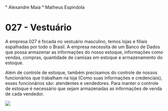 ° Alexandre Maia
° Matheus Espindola

#  027 - Vestuário 

A empresa 027 é focada no vestuário masculino, temos lojas e filiais espalhadas por todo o Brasil. A empresa necessita de um Banco de Dados que possa armazenar as informações do nosso estoque, informações como vendas, compras, quantidade de camisas em estoque e armazenamento do estoque.  

Além de controle de estoque, também precisamos do controle de nossos funcionários que trabalham na loja (Como suas informações e credenciais), esses funcionários são: atendentes e vendedores. Para manter o controle de estoque é necessário que sejam armazenadas as informações de venda de cada vendedor.




<img src="https://user-images.githubusercontent.com/50869403/78087459-8e20ed80-7397-11ea-8a5c-40194471337c.jpg"> 
